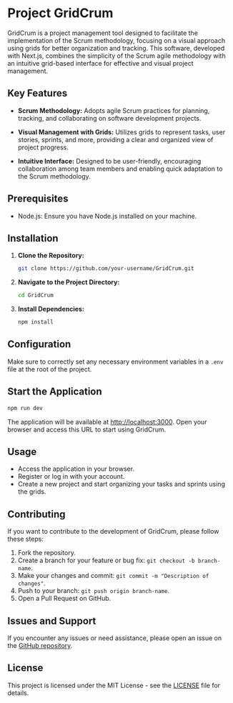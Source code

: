 # Project GridCrum

GridCrum is a project management tool designed to facilitate the implementation of the Scrum methodology, focusing on a visual approach using grids for better organization and tracking. This software, developed with Next.js, combines the simplicity of the Scrum agile methodology with an intuitive grid-based interface for effective and visual project management.

## Key Features

- **Scrum Methodology:** Adopts agile Scrum practices for planning, tracking, and collaborating on software development projects.

- **Visual Management with Grids:** Utilizes grids to represent tasks, user stories, sprints, and more, providing a clear and organized view of project progress.

- **Intuitive Interface:** Designed to be user-friendly, encouraging collaboration among team members and enabling quick adaptation to the Scrum methodology.

## Prerequisites

- Node.js: Ensure you have Node.js installed on your machine.

## Installation

1. **Clone the Repository:**
   ```bash
   git clone https://github.com/your-username/GridCrum.git
   ```

2. **Navigate to the Project Directory:**
   ```bash
   cd GridCrum
   ```

3. **Install Dependencies:**
   ```bash
   npm install
   ```

## Configuration

Make sure to correctly set any necessary environment variables in a `.env` file at the root of the project.

## Start the Application

```bash
npm run dev
```

The application will be available at [http://localhost:3000](http://localhost:3000). Open your browser and access this URL to start using GridCrum.

## Usage

- Access the application in your browser.
- Register or log in with your account.
- Create a new project and start organizing your tasks and sprints using the grids.

## Contributing

If you want to contribute to the development of GridCrum, please follow these steps:

1. Fork the repository.
2. Create a branch for your feature or bug fix: `git checkout -b branch-name`.
3. Make your changes and commit: `git commit -m "Description of changes"`.
4. Push to your branch: `git push origin branch-name`.
5. Open a Pull Request on GitHub.

## Issues and Support

If you encounter any issues or need assistance, please open an issue on the [GitHub repository](https://github.com/your-username/GridCrum/issues).

## License

This project is licensed under the MIT License - see the [LICENSE](LICENSE) file for details.
